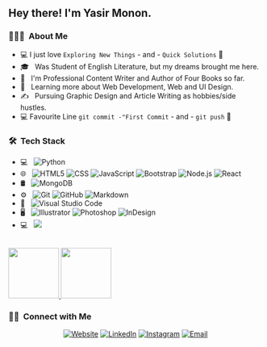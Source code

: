 <h2> Hey there! I'm Yasir Monon.</h2>

<h3> 👨🏻‍💻 &nbsp;About Me </h3>

- :computer: I just love `Exploring New Things` - and - `Quick Solutions` 🤔
- 🎓 &nbsp; Was Student of English Literature, but my dreams brought me here.
- 💼 &nbsp; I'm Professional Content Writer and Author of Four Books so far.
- 🌱 &nbsp; Learning more about Web Development, Web and UI Design.
- ✍️ &nbsp; Pursuing Graphic Design and Article Writing as hobbies/side hustles.
- :computer: Favourite Line `git commit -"First Commit` - and - `git push` 🤔

<h3> 🛠 &nbsp;Tech Stack</h3>

- 💻 &nbsp;
  ![Python](https://img.shields.io/badge/-Python-333333?style=flat&logo=python)
- 🌐 &nbsp;
  ![HTML5](https://img.shields.io/badge/-HTML5-333333?style=flat&logo=HTML5)
  ![CSS](https://img.shields.io/badge/-CSS-333333?style=flat&logo=CSS3&logoColor=1572B6)
  ![JavaScript](https://img.shields.io/badge/-JavaScript-333333?style=flat&logo=javascript)
  ![Bootstrap](https://img.shields.io/badge/-Bootstrap-333333?style=flat&logo=bootstrap&logoColor=563D7C)
  ![Node.js](https://img.shields.io/badge/-Node.js-333333?style=flat&logo=node.js)
  ![React](https://img.shields.io/badge/-React-333333?style=flat&logo=react)
- 🛢 &nbsp;
  ![MongoDB](https://img.shields.io/badge/-MongoDB-333333?style=flat&logo=mongodb)
- ⚙️ &nbsp;
  ![Git](https://img.shields.io/badge/-Git-333333?style=flat&logo=git)
  ![GitHub](https://img.shields.io/badge/-GitHub-333333?style=flat&logo=github)
  ![Markdown](https://img.shields.io/badge/-Markdown-333333?style=flat&logo=markdown)
- 🔧 &nbsp;
  ![Visual Studio Code](https://img.shields.io/badge/-Visual%20Studio%20Code-333333?style=flat&logo=visual-studio-code&logoColor=007ACC)
- 🖥 &nbsp;
  ![Illustrator](https://img.shields.io/badge/-Illustrator-333333?style=flat&logo=adobe-illustrator)
  ![Photoshop](https://img.shields.io/badge/-Photoshop-333333?style=flat&logo=adobe-photoshop)
  ![InDesign](https://img.shields.io/badge/-InDesign-333333?style=flat&logo=adobe-indesign)
 - 💻 &nbsp;
  ![](https://komarev.com/ghpvc/?username=YasirMonon&color=lightgrey)
<br/>

<a href="https://github.com/YasirMonon">
  <img height="100em" src="https://github-readme-stats.vercel.app/api?username=YasirMonon&theme=buefy&show_icons=true" />
  <img height="100em" src="https://github-readme-stats.vercel.app/api/top-langs/?username=YasirMonon&theme=buefy&layout=compact" />
</a>

<br/>

<h3> 🤝🏻 &nbsp;Connect with Me </h3>

<p align="center">
<a href="https://www.yasirmonon.com/"><img alt="Website" src="https://img.shields.io/badge/Website-www.yasirmonon.com-blue?style=flat-square&logo=google-chrome"></a>
<a href="https://www.linkedin.com/in/Yasir-Monon/"><img alt="LinkedIn" src="https://img.shields.io/badge/LinkedIn-Yasir%20Monon-blue?style=flat-square&logo=linkedin"></a>
<a href="https://www.instagram.com/yasir.monon/"><img alt="Instagram" src="https://img.shields.io/badge/Instagram-yasir.monon-blue?style=flat-square&logo=instagram"></a>
<a href="mailto:hello@yasirmonon.com"><img alt="Email" src="https://img.shields.io/badge/Email-hello@yasirmonon.com-blue?style=flat-square&logo=gmail"></a>
</p>
